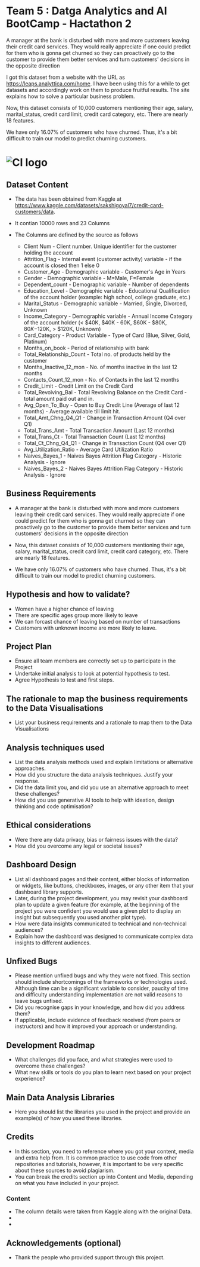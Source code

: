 # Team 5 : Datga Analytics and AI BootCamp - Hactathon 2

A manager at the bank is disturbed with more and more customers leaving their credit card services. They would really appreciate if one could predict for them who is gonna get churned so they can proactively go to the customer to provide them better services and turn customers' decisions in the opposite direction

I got this dataset from a website with the URL as https://leaps.analyttica.com/home. I have been using this for a while to get datasets and accordingly work on them to produce fruitful results. The site explains how to solve a particular business problem.

Now, this dataset consists of 10,000 customers mentioning their age, salary, marital_status, credit card limit, credit card category, etc. There are nearly 18 features.

We have only 16.07% of customers who have churned. Thus, it's a bit difficult to train our model to predict churning customers.


# ![CI logo](https://codeinstitute.s3.amazonaws.com/fullstack/ci_logo_small.png)


## Dataset Content
* The data has been obtained from Kaggle at https://www.kaggle.com/datasets/sakshigoyal7/credit-card-customers/data.
* It contian 10000 rows and 23 Columns

* The Columns are defined by the source as follows
    - Client Num - Client number. Unique identifier for the customer holding the account
    - Attrition_Flag - Internal event (customer activity) variable - if the account is closed then 1 else 0
    - Customer_Age - Demographic variable - Customer's Age in Years
    - Gender - Demographic variable - M=Male, F=Female
    - Dependent_count - Demographic variable - Number of dependents
    - Education_Level - Demographic variable - Educational Qualification of the account holder (example: high school, college graduate, etc.)
    - Marital_Status - Demographic variable - Married, Single, Divorced, Unknown
    - Income_Category - Demographic variable - Annual Income Category of the account holder (< $40K, $40K - 60K, $60K - $80K, $80K-$120K, > $120K, Unknown)
    - Card_Category - Product Variable - Type of Card (Blue, Silver, Gold, Platinum)
    - Months_on_book - Period of relationship with bank
    - Total_Relationship_Count - Total no. of products held by the customer
    - Months_Inactive_12_mon - No. of months inactive in the last 12 months
    - Contacts_Count_12_mon - No. of Contacts in the last 12 months
    - Credit_Limit - Credit Limit on the Credit Card
    - Total_Revolving_Bal - Total Revolving Balance on the Credit Card - total amount paid out and in.
    - Avg_Open_To_Buy - Open to Buy Credit Line (Average of last 12 months) - Average available till limit hit.
    - Total_Amt_Chng_Q4_Q1 - Change in Transaction Amount (Q4 over Q1)
    - Total_Trans_Amt - Total Transaction Amount (Last 12 months)
    - Total_Trans_Ct - Total Transaction Count (Last 12 months)
    - Total_Ct_Chng_Q4_Q1 - Change in Transaction Count (Q4 over Q1)
    - Avg_Utilization_Ratio - Average Card Utilization Ratio
    - Naives_Bayes_1 - Naives Bayes Attrition Flag Category - Historic Analysis - Ignore
    - Naives_Bayes_2 - Naives Bayes Attrition Flag Category - Historic Analysis - Ignore

## Business Requirements
* A manager at the bank is disturbed with more and more customers leaving their credit card services. They would really appreciate if one could predict for them who is gonna get churned so they can proactively go to the customer to provide them better services and turn customers' decisions in the opposite direction

* Now, this dataset consists of 10,000 customers mentioning their age, salary, marital_status, credit card limit, credit card category, etc. There are nearly 18 features.

* We have only 16.07% of customers who have churned. Thus, it's a bit difficult to train our model to predict churning customers.


## Hypothesis and how to validate?
* Women have a higher chance of leaving
* There are specific ages group more likely to leave
* We can forcast chance of leaving based on number of transactions
* Customers with unknown income are more likely to leave.

## Project Plan
* Ensure all team members are correctly set up to participate in the Project
* Undertake initial analysis to look at potential hypothesis to test.
* Agree Hypothesis to test and first steps.

## The rationale to map the business requirements to the Data Visualisations
* List your business requirements and a rationale to map them to the Data Visualisations

## Analysis techniques used
* List the data analysis methods used and explain limitations or alternative approaches.
* How did you structure the data analysis techniques. Justify your response.
* Did the data limit you, and did you use an alternative approach to meet these challenges?
* How did you use generative AI tools to help with ideation, design thinking and code optimisation?

## Ethical considerations
* Were there any data privacy, bias or fairness issues with the data?
* How did you overcome any legal or societal issues?

## Dashboard Design
* List all dashboard pages and their content, either blocks of information or widgets, like buttons, checkboxes, images, or any other item that your dashboard library supports.
* Later, during the project development, you may revisit your dashboard plan to update a given feature (for example, at the beginning of the project you were confident you would use a given plot to display an insight but subsequently you used another plot type).
* How were data insights communicated to technical and non-technical audiences?
* Explain how the dashboard was designed to communicate complex data insights to different audiences. 

## Unfixed Bugs
* Please mention unfixed bugs and why they were not fixed. This section should include shortcomings of the frameworks or technologies used. Although time can be a significant variable to consider, paucity of time and difficulty understanding implementation are not valid reasons to leave bugs unfixed.
* Did you recognise gaps in your knowledge, and how did you address them?
* If applicable, include evidence of feedback received (from peers or instructors) and how it improved your approach or understanding.

## Development Roadmap
* What challenges did you face, and what strategies were used to overcome these challenges?
* What new skills or tools do you plan to learn next based on your project experience? 

## Main Data Analysis Libraries
* Here you should list the libraries you used in the project and provide an example(s) of how you used these libraries.

## Credits 

* In this section, you need to reference where you got your content, media and extra help from. It is common practice to use code from other repositories and tutorials, however, it is important to be very specific about these sources to avoid plagiarism. 
* You can break the credits section up into Content and Media, depending on what you have included in your project. 

### Content 

- The column details were taken from Kaggle along with the original Data.
- 
- 

## Acknowledgements (optional)
* Thank the people who provided support through this project.
